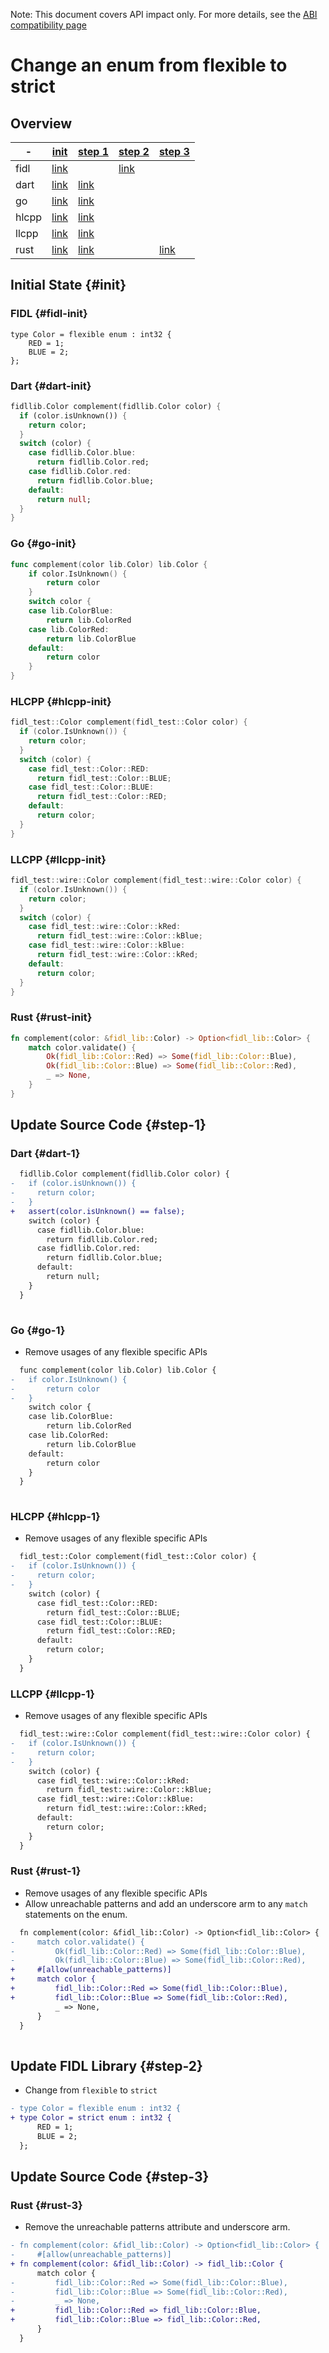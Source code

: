 <!-- WARNING: This file is machine generated by //src/tests/fidl/source_compatibility/gen, do not edit. -->

Note: This document covers API impact only. For more details, see the
[ABI compatibility page](/docs/development/languages/fidl/guides/compatibility/README.md)

# Change an enum from flexible to strict

## Overview

-|[init](#init)|[step 1](#step-1)|[step 2](#step-2)|[step 3](#step-3)
---|---|---|---|---
fidl|[link](#fidl-init)||[link](#fidl-2)|
dart|[link](#dart-init)|[link](#dart-1)||
go|[link](#go-init)|[link](#go-1)||
hlcpp|[link](#hlcpp-init)|[link](#hlcpp-1)||
llcpp|[link](#llcpp-init)|[link](#llcpp-1)||
rust|[link](#rust-init)|[link](#rust-1)||[link](#rust-3)

## Initial State {#init}

### FIDL {#fidl-init}

```fidl
type Color = flexible enum : int32 {
    RED = 1;
    BLUE = 2;
};
```

### Dart {#dart-init}

```dart
fidllib.Color complement(fidllib.Color color) {
  if (color.isUnknown()) {
    return color;
  }
  switch (color) {
    case fidllib.Color.blue:
      return fidllib.Color.red;
    case fidllib.Color.red:
      return fidllib.Color.blue;
    default:
      return null;
  }
}

```

### Go {#go-init}

```go
func complement(color lib.Color) lib.Color {
	if color.IsUnknown() {
		return color
	}
	switch color {
	case lib.ColorBlue:
		return lib.ColorRed
	case lib.ColorRed:
		return lib.ColorBlue
	default:
		return color
	}
}

```

### HLCPP {#hlcpp-init}

```cpp
fidl_test::Color complement(fidl_test::Color color) {
  if (color.IsUnknown()) {
    return color;
  }
  switch (color) {
    case fidl_test::Color::RED:
      return fidl_test::Color::BLUE;
    case fidl_test::Color::BLUE:
      return fidl_test::Color::RED;
    default:
      return color;
  }
}
```

### LLCPP {#llcpp-init}

```cpp
fidl_test::wire::Color complement(fidl_test::wire::Color color) {
  if (color.IsUnknown()) {
    return color;
  }
  switch (color) {
    case fidl_test::wire::Color::kRed:
      return fidl_test::wire::Color::kBlue;
    case fidl_test::wire::Color::kBlue:
      return fidl_test::wire::Color::kRed;
    default:
      return color;
  }
}
```

### Rust {#rust-init}

```rust
fn complement(color: &fidl_lib::Color) -> Option<fidl_lib::Color> {
    match color.validate() {
        Ok(fidl_lib::Color::Red) => Some(fidl_lib::Color::Blue),
        Ok(fidl_lib::Color::Blue) => Some(fidl_lib::Color::Red),
        _ => None,
    }
}

```

## Update Source Code {#step-1}

### Dart {#dart-1}


```diff
  fidllib.Color complement(fidllib.Color color) {
-   if (color.isUnknown()) {
-     return color;
-   }
+   assert(color.isUnknown() == false);
    switch (color) {
      case fidllib.Color.blue:
        return fidllib.Color.red;
      case fidllib.Color.red:
        return fidllib.Color.blue;
      default:
        return null;
    }
  }
  

```

### Go {#go-1}

- Remove usages of any flexible specific APIs

```diff
  func complement(color lib.Color) lib.Color {
- 	if color.IsUnknown() {
- 		return color
- 	}
  	switch color {
  	case lib.ColorBlue:
  		return lib.ColorRed
  	case lib.ColorRed:
  		return lib.ColorBlue
  	default:
  		return color
  	}
  }
  

```

### HLCPP {#hlcpp-1}

- Remove usages of any flexible specific APIs

```diff
  fidl_test::Color complement(fidl_test::Color color) {
-   if (color.IsUnknown()) {
-     return color;
-   }
    switch (color) {
      case fidl_test::Color::RED:
        return fidl_test::Color::BLUE;
      case fidl_test::Color::BLUE:
        return fidl_test::Color::RED;
      default:
        return color;
    }
  }

```

### LLCPP {#llcpp-1}

- Remove usages of any flexible specific APIs

```diff
  fidl_test::wire::Color complement(fidl_test::wire::Color color) {
-   if (color.IsUnknown()) {
-     return color;
-   }
    switch (color) {
      case fidl_test::wire::Color::kRed:
        return fidl_test::wire::Color::kBlue;
      case fidl_test::wire::Color::kBlue:
        return fidl_test::wire::Color::kRed;
      default:
        return color;
    }
  }

```

### Rust {#rust-1}

- Remove usages of any flexible specific APIs
- Allow unreachable patterns and add an underscore arm to any `match` statements on the enum.

```diff
  fn complement(color: &fidl_lib::Color) -> Option<fidl_lib::Color> {
-     match color.validate() {
-         Ok(fidl_lib::Color::Red) => Some(fidl_lib::Color::Blue),
-         Ok(fidl_lib::Color::Blue) => Some(fidl_lib::Color::Red),
+     #[allow(unreachable_patterns)]
+     match color {
+         fidl_lib::Color::Red => Some(fidl_lib::Color::Blue),
+         fidl_lib::Color::Blue => Some(fidl_lib::Color::Red),
          _ => None,
      }
  }
  

```

## Update FIDL Library {#step-2}

- Change from `flexible` to `strict`

```diff
- type Color = flexible enum : int32 {
+ type Color = strict enum : int32 {
      RED = 1;
      BLUE = 2;
  };

```

## Update Source Code {#step-3}

### Rust {#rust-3}

- Remove the unreachable patterns attribute and underscore arm.

```diff
- fn complement(color: &fidl_lib::Color) -> Option<fidl_lib::Color> {
-     #[allow(unreachable_patterns)]
+ fn complement(color: &fidl_lib::Color) -> fidl_lib::Color {
      match color {
-         fidl_lib::Color::Red => Some(fidl_lib::Color::Blue),
-         fidl_lib::Color::Blue => Some(fidl_lib::Color::Red),
-         _ => None,
+         fidl_lib::Color::Red => fidl_lib::Color::Blue,
+         fidl_lib::Color::Blue => fidl_lib::Color::Red,
      }
  }
  

```

